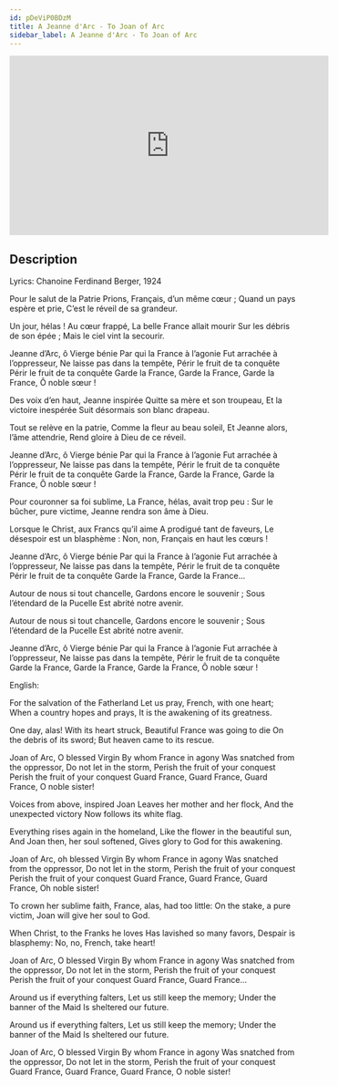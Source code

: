 ```yaml
---
id: pDeViP0BDzM
title: A Jeanne d'Arc - To Joan of Arc
sidebar_label: A Jeanne d'Arc - To Joan of Arc
---
```


<iframe
  width="560"
  height="315"
  src="https://www.youtube.com/embed/pDeViP0BDzM"
  title="YouTube video player"
  frameborder="0"
  allow="accelerometer; autoplay; clipboard-write; encrypted-media; gyroscope; picture-in-picture; web-share"
  referrerpolicy="strict-origin-when-cross-origin"
  allowfullscreen
></iframe>

## Description

Lyrics: Chanoine Ferdinand Berger, 1924

Pour le salut de la Patrie
Prions, Français, d’un même cœur ;
Quand un pays espère et prie,
C’est le réveil de sa grandeur.

Un jour, hélas ! Au cœur frappé,
La belle France allait mourir
Sur les débris de son épée ;
Mais le ciel vint la secourir.

Jeanne d’Arc, ô Vierge bénie
Par qui la France à l’agonie
Fut arrachée à l’oppresseur,
Ne laisse pas dans la tempête,
Périr le fruit de ta conquête
Périr le fruit de ta conquête
Garde la France,
Garde la France,
Garde la France,
Ô noble sœur !

Des voix d’en haut, Jeanne inspirée
Quitte sa mère et son troupeau,
Et la victoire inespérée
Suit désormais son blanc drapeau.

Tout se relève en la patrie,
Comme la fleur au beau soleil,
Et Jeanne alors, l’âme attendrie,
Rend gloire à Dieu de ce réveil.

Jeanne d’Arc, ô Vierge bénie
Par qui la France à l’agonie
Fut arrachée à l’oppresseur,
Ne laisse pas dans la tempête,
Périr le fruit de ta conquête
Périr le fruit de ta conquête
Garde la France,
Garde la France,
Garde la France,
Ô noble sœur !

Pour couronner sa foi sublime,
La France, hélas, avait trop peu :
Sur le bûcher, pure victime,
Jeanne rendra son âme à Dieu.

Lorsque le Christ, aux Francs qu’il aime
A prodigué tant de faveurs,
Le désespoir est un blasphème :
Non, non, Français en haut les cœurs !

Jeanne d’Arc, ô Vierge bénie
Par qui la France à l’agonie
Fut arrachée à l’oppresseur,
Ne laisse pas dans la tempête,
Périr le fruit de ta conquête
Périr le fruit de ta conquête
Garde la France,
Garde la France...


Autour de nous si tout chancelle,
Gardons encore le souvenir ;
Sous l’étendard de la Pucelle
Est abrité notre avenir.

Autour de nous si tout chancelle,
Gardons encore le souvenir ;
Sous l’étendard de la Pucelle
Est abrité notre avenir.

Jeanne d’Arc, ô Vierge bénie
Par qui la France à l’agonie
Fut arrachée à l’oppresseur,
Ne laisse pas dans la tempête,
Périr le fruit de ta conquête
Garde la France,
Garde la France,
Garde la France,
Ô noble sœur !

English:

For the salvation of the Fatherland
Let us pray, French, with one heart;
When a country hopes and prays,
It is the awakening of its greatness.

One day, alas! With its heart struck,
Beautiful France was going to die
On the debris of its sword;
But heaven came to its rescue.

Joan of Arc, O blessed Virgin
By whom France in agony
Was snatched from the oppressor,
Do not let in the storm,
Perish the fruit of your conquest
Perish the fruit of your conquest
Guard France,
Guard France,
Guard France,
O noble sister!

Voices from above, inspired Joan
Leaves her mother and her flock,
And the unexpected victory
Now follows its white flag.

Everything rises again in the homeland,
Like the flower in the beautiful sun,
And Joan then, her soul softened,
Gives glory to God for this awakening.

Joan of Arc, oh blessed Virgin
By whom France in agony
Was snatched from the oppressor,
Do not let in the storm,
Perish the fruit of your conquest
Perish the fruit of your conquest
Guard France,
Guard France,
Guard France,
Oh noble sister!

To crown her sublime faith,
France, alas, had too little:
On the stake, a pure victim,
Joan will give her soul to God.

When Christ, to the Franks he loves
Has lavished so many favors,
Despair is blasphemy:
No, no, French, take heart!

Joan of Arc, O blessed Virgin
By whom France in agony
Was snatched from the oppressor,
Do not let in the storm,
Perish the fruit of your conquest
Perish the fruit of your conquest
Guard France,
Guard France...

Around us if everything falters,
Let us still keep the memory;
Under the banner of the Maid
Is sheltered our future.

Around us if everything falters,
Let us still keep the memory;
Under the banner of the Maid
Is sheltered our future.

Joan of Arc, O blessed Virgin
By whom France in agony
Was snatched from the oppressor,
Do not let in the storm,
Perish the fruit of your conquest
Guard France,
Guard France,
Guard France,
O noble sister!
